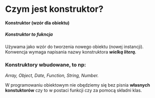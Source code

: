# Czym jest konstruktor?
 **Konstruktor (wzór dla obiektu)**

##### Konstruktor  to fukncja
Używama jako wzór do tworzenia nowego obiektu (nowej instancji). Konwencja wymaga napisania nazwy konstruktora ***wielką literą.***

### Konstruktory wbudowane, to np: 
 *Array, Object, Date, Function, String, Number.*


W programowaniu obiektowym nie obędziemy się bez pisnia **własnych konstuktorów** czy to w postaci funkcji czy za pomocą składni klas.
